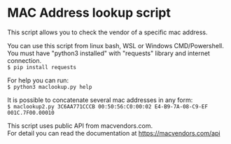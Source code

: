 # MAC Address lookup script

This script allows you to check the vendor of a specific mac address.

You can use this script from linux bash, WSL or Windows CMD/Powershell.<br>
You must have "python3 installed" with "requests" library and internet connection.<br>
`$ pip install requests`<br>

For help you can run:<br>
`$ python3 maclookup.py help`<br>

It is possible to concatenate several mac addresses in any form:<br>
`$ maclookup2.py 3C6AA771CCCB 00:50:56:C0:00:02 E4-B9-7A-08-C9-EF 001C.7F00.00010`<br>

This script uses public API from macvendors.com.<br>
For detail you can read the documentation at https://macvendors.com/api
